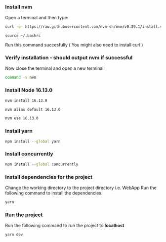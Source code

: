 ### Install nvm
Open a terminal and then type:
```bash
curl -o- https://raw.githubusercontent.com/nvm-sh/nvm/v0.39.1/install.sh | bash
```
```
source ~/.bashrc
```
Run this command succesfully ( You might also need to install curl )

### Verify installation - should output nvm if successful
Now close the terminal and open a new terminal
```bash
command -v nvm
```

### Install Node 16.13.0
```bash
nvm install 16.13.0
```
```bash
nvm alias default 16.13.0
```
```bash
nvm use 16.13.0
```
### Install yarn
```bash
npm install --global yarn
```

### Install concurrently
```bash
npm install --global concurrently
```

### Install dependencies for the project
Change the working directory to the project directory i.e. WebApp
Run the following command to install the dependencies.
```bash
yarn
```

### Run the project
Run the following command to run the project to **localhost**
```bash
yarn dev
```